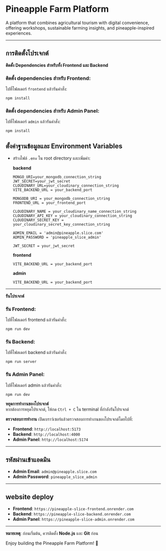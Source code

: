 # Pineapple Farm Platform

A platform that combines agricultural tourism with digital convenience, offering workshops, sustainable farming insights, and pineapple-inspired experiences.

---

## การติดตั้งโปรเจกต์  

**ติดตั้ง Dependencies สำหรับทั้ง Frontend และ Backend**

   ### ติดตั้ง dependencies สำหรับ **Frontend**:
   ไปที่โฟลเดอร์ `frontend` แล้วรันคำสั่ง:
   ```bash
   npm install
   ```

   ### ติดตั้ง dependencies สำหรับ **Admin Panel**:
   ไปที่โฟลเดอร์ `admin` แล้วรันคำสั่ง:
   ```bash
   npm install
   ```

## ตั้งค่าฐานข้อมูลและ Environment Variables 
   
   - สร้างไฟล์ `.env` ใน root directory และเพิ่มค่า:

     **backend**
     ```env
     MONGO_URI=your_mongodb_connection_string
     JWT_SECRET=your_jwt_secret
     CLOUDINARY_URL=your_cloudinary_connection_string
     VITE_BACKEND_URL = your_backend_port
     
     MONGODB_URI = your_mongodb_connection_string
     FRONTEND_URL = your_frontend_port
      
     CLOUDINARY_NAME = your_cloudinary_name_connection_string
     CLOUDINARY_API_KEY = your_cloudinary_connection_string
     CLOUDINARY_SECRET_KEY = your_cloudinary_secret_key_connection_string
      
     ADMIN_EMAIL = 'admin@pineapple.slice.com'
     ADMIN_PASSWORD = 'pineapple_slice_admin'
      
     JWT_SECRET = your_jwt_secret
     ```

     **frontend**
     ```env
     VITE_BACKEND_URL = your_backend_port
     ```

     **admin**
     ```env
     VITE_BACKEND_URL = your_backend_port
     ```

---
**รันโปรเจกต์**

   ### รัน **Frontend**:
   ไปที่โฟลเดอร์ frontend แล้วรันคำสั่ง:
   ```bash
   npm run dev
   ```

   ### รัน **Backend**:
   ไปที่โฟลเดอร์ backend แล้วรันคำสั่ง:
   ```bash
   npm run server
   ```

   ### รัน **Admin Panel**:
   ไปที่โฟลเดอร์ admin แล้วรันคำสั่ง:
   ```bash
   npm run dev
   ```

**หยุดการทำงานของโปรเจกต์**  
   หากต้องการหยุดโปรเจกต์, ให้กด `Ctrl + C` ใน terminal ที่กำลังรันโปรเจกต์

**ตรวจสอบการทำงาน**
   เปิดเบราว์เซอร์แล้วตรวจสอบการทำงานของโปรเจกต์โดยไปที่:
   - **Frontend**: `http://localhost:5173`
   - **Backend**: `http://localhost:4000`  
   - **Admin Panel**: `http://localhost:5174`

---

## รหัสผ่านเข้าแอดมิน  
- **Admin Email**: `admin@pineapple.slice.com`  
- **Admin Password**: `pineapple_slice_admin`

---

## website deploy
   - **Frontend**: `https://pineapple-slice-frontend.onrender.com`
   - **Backend**: `https://pineapple-slice-backend.onrender.com`  
   - **Admin Panel**: `https://pineapple-slice-admin.onrender.com`

---

**หมายเหตุ**: ก่อนเริ่มต้น, ควรติดตั้ง **Node.js** และ **Git** ก่อน

Enjoy building the Pineapple Farm Platform! 🍍
